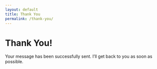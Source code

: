 ```yaml
---
layout: default
title: Thank You
permalink: /thank-you/
---
```


<h1>Thank You!</h1>
<p>Your message has been successfully sent. I’ll get back to you as soon as possible.</p>